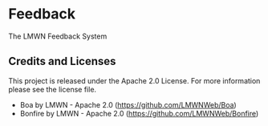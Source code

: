 # Feedback
The LMWN Feedback System

## Credits and Licenses
This project is released under the Apache 2.0 License. For more information please see the license file.

- Boa by LMWN - Apache 2.0 (https://github.com/LMWNWeb/Boa)
- Bonfire by LMWN - Apache 2.0 (https://github.com/LMWNWeb/Bonfire)